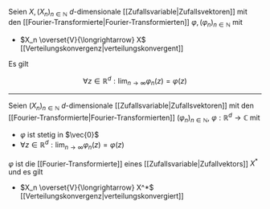 Seien $X, (X_n)_{n \in \mathbb{N}}$ $d$-dimensionale [[Zufallsvariable|Zufallsvektoren]] mit den [[Fourier-Transformierte|Fourier-Transformierten]] $\varphi, (\varphi_n)_{n \in \mathbb{N}}$ mit
- $X_n \overset{V}{\longrightarrow} X$ [[Verteilungskonvergenz|verteilungskonvergent]]

Es gilt

$$
	\forall z \in \mathbb{R}^d : \lim_{n \to \infty} \varphi_n(z) = \varphi(z)
$$

---

Seien $(X_n)_{n \in \mathbb{N}}$ $d$-dimensionale [[Zufallsvariable|Zufallsvektoren]] mit den [[Fourier-Transformierte|Fourier-Transformierten]] $(\varphi_n)_{n \in \mathbb{N}}$, $\varphi : \mathbb{R}^d \to \mathbb{C}$ mit
- $\varphi$ ist stetig in $\vec{0}$
- $\forall z \in \mathbb{R}^d : \lim_{n \to \infty} \varphi_n(z) = \varphi(z)$

$\varphi$ ist die [[Fourier-Transformierte]] eines [[Zufallsvariable|Zufallvektors]] $X^*$ und es gilt
- $X_n \overset{V}{\longrightarrow} X^*$ [[Verteilungskonvergenz|verteilungskonvergiert]]